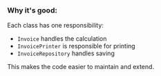 ### Why it's good:

Each class has one responsibility:
- `Invoice` handles the calculation
- `InvoicePrinter` is responsible for printing
- `InvoiceRepository` handles saving

This makes the code easier to maintain and extend.
